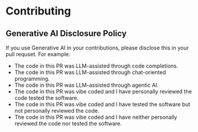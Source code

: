 # Contributing

## Generative AI Disclosure Policy

If you use Generative AI in your contributions, please disclose this in your pull requset. For example:

- The code in this PR was LLM-assisted through code completions.
- The code in this PR was LLM-assisted through chat-oriented programming.
- The code in this PR was LLM-assisted through agentic AI.
- The code in this PR was vibe coded and I have personally reviewed the code tested the software.
- The code in this PR was vibe coded and I have tested the software but not personally reviewed the code.
- The code in this PR was vibe coded and I have neither personally reviewed the code nor tested the software.

